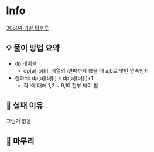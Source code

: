 # Info
[30804 과일 탕후루](https://www.acmicpc.net/problem/30804)

## 💡 풀이 방법 요약
- dp 테이블
    - dp[a][b][i]: 배열의 i번째까지 봤을 때 a,b로 몇번 연속인지
- 점화식: dp[a][b][i] = dp[a][b][i]+1
    - 각 i에 대해 1,2 ~ 9,10 전부 봐야 함

## 👀 실패 이유

그런거 없음

## 🙂 마무리

